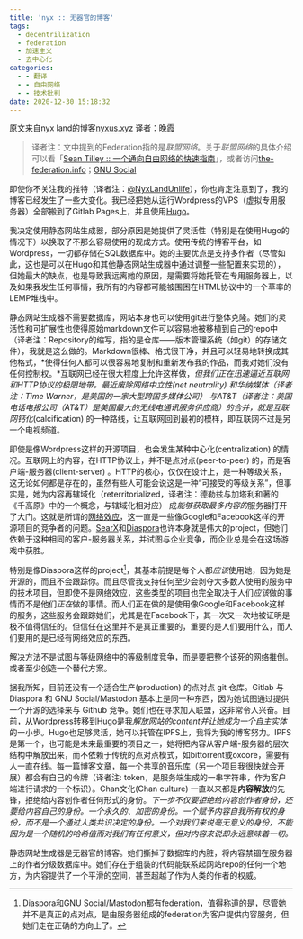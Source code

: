 ```yaml
---
title: 'nyx :: 无器官的博客'
tags:
  - decentrilization
  - federation
  - 加速主义
  - 去中心化
categories:
  - - 翻译
  - - 自由网络
  - - 技术批判
date: 2020-12-30 15:18:32
---
```


原文来自nyx land的博客[nyxus.xyz](https://nyxus.xyz/posts/blog-without-organs/) 译者：晚霞

> 译者注：文中提到的Federation指的是*联盟网络*。关于*联盟网络*的具体介绍可以看「[Sean Tilley :: 一个通向自由网络的快速指南](https://freeformsuite.wordpress.com/2020/12/03/a-quick-guide-to-the-free-network/)」，或者访问[the-federation.info](https://the-federation.info)；[GNU Social](https://zh.wikipedia.org/wiki/GNU_social)

即使你不关注我的推特（译者注：[@NyxLandUnlife](https://twitter.com/NyxLandUnlife)），你也肯定注意到了，我的博客已经发生了一些大变化。我已经把她从运行Wordpress的VPS（虚拟专用服务器）全部搬到了Gitlab Pages上，并且使用[Hugo](https://gohugo.io)。

我决定使用静态网站生成器，部分原因是她提供了灵活性（特别是在使用Hugo的情况下）以换取了不那么容易使用的现成方式。使用传统的博客平台，如Wordpress，一切都存储在SQL数据库中。她的主要优点是支持多作者（尽管如此，这也是可以在Hugo和其他静态网站生成器中通过调整一些配置来实现的），但她最大的缺点，也是导致我远离她的原因，是需要将她托管在专用服务器上，以及如果我发生任何事情，我所有的内容都可能被围困在HTML协议中的一个草率的LEMP堆栈中。

静态网站生成器不需要数据库，网站本身也可以使用git进行整体克隆。她们的灵活性和可扩展性也使得原始markdown文件可以容易地被移植到自己的repo中（译者注：Repository的缩写，指的是仓库——版本管理系统（如git）的存储文件），我就是这么做的。Markdown很棒、格式很干净，并且可以轻易地转换成其他格式，*使得任何人都可以很容易地复制和重新发布我的作品，而我对她们没有任何控制权。*互联网已经在很大程度上允许这样做，*但我们正在迅速逼近互联网和HTTP协议的极限地带。*最近废除网络中立性(net neutrality) 和华纳媒体（译者注：Time Warner，是美国的一家大型跨国多媒体公司） 与AT&T（译者注：美国电话电报公司（*AT&T*）是美国最大的无线电通讯服务供应商）的合并，就是*互联网钙化*(calcification) 的一种路线，让互联网回到最初的模样，即互联网不过是另一个电视频道。

即使是像Wordpress这样的开源项目，也会发生某种中心化(centralization) 的情况。互联网上的内容，在HTTP协议上，并不是点对点(peer-to-peer) 的，而是客户端-服务器(client-server) 。HTTP的核心，仅仅在设计上，是一种等级关系，这无论如何都是存在的，虽然有些人可能会说这是一种“可接受的等级关系”，但事实是，她为内容再辖域化（reterritorialized，译者注：德勒兹与加塔利和著的《千高原》中的一个概念，与辖域化相对应） 成*能够获取最多内容的*服务器打开了大门。这就是所谓的[网络效应](https://en.wikipedia.org/wiki/Network_effect)，这一直是一些像Google和Facebook这样的开源项目的竞争者的问题。[SearX](https://en.wikipedia.org/wiki/Searx)和[Diaspora](https://en.wikipedia.org/wiki/Diaspora)也许本身就是伟大的project，但她们依赖于这种相同的客户-服务器关系，并试图与企业竞争，而企业总是会在这场游戏中获胜。

特别是像Diaspora这样的project[^1]，其基本前提是每个人都*应该*使用她，因为她是开源的，而且不会跟踪你。而且尽管我支持任何至少会剥夺大多数人使用的服务中的技术项目，但即使不是网络效应，这些类型的项目也完全取决于人们*应该*做的事情而不是他们*正在*做的事情。而人们正在做的是使用像Google和Facebook这样的服务，这些服务会跟踪她们，尤其是在Facebook下，其一次又一次地被证明是极不值得信任的。但信任在这里并不是真正重要的，重要的是人们要用什么，而人们要用的是已经有网络效应的东西。

解决方法不是试图与等级网络中的等级制度竞争，而是要把整个该死的网络推倒。或者至少创造一个替代方案。

据我所知，目前还没有一个适合生产(production) 的点对点 git 仓库。Gitlab 与 Diaspora 和 GNU Social/Mastodon 基本上是同一种东西，因为她试图通过提供一个开源的选择来与 Github 竞争。她们也在寻求加入联盟，这非常令人兴奋。目前，从Wordpress转移到Hugo是我*解放网站的content并让她成为一个自主实体*的一小步。Hugo也足够灵活，她可以托管在IPFS上，我将为我的博客努力。IPFS是第一个，也可能是未来最重要的项目之一，她将把内容从客户端-服务器的层次结构中解放出来，而不依赖于传统的点对点模式，如bittorrent或oxcore，需要有人一直在线。每一篇博客文章，每一个共享的音乐库（另一个项目我很快就会开展）都会有自己的令牌（译者注: token，是服务端生成的一串字符串，作为客户端进行请求的一个标识）。Chan文化(Chan culture) 一直以来都是**内容解放**的先锋，拒绝给内容创作者任何形式的身份。*下一步不仅要拒绝给内容创作者身份，还要给内容自己的身份。一个永久的、加密的身份。一个赋予内容自我所有权的身份，而不是一个通过人类共识决定的身份。一个对我们来说毫无意义的身份，不能因为是一个随机的哈希值而对我们有任何意义，但对内容来说却永远意味着一切。*

静态网站生成器是无器官的博客。她们撕掉了数据库的内脏，将内容禁锢在服务器上的作者分级数据库中。她们存在于组装的代码能联系起网站repo的任何一个地方，为内容提供了一个平滑的空间，甚至超越了作为人类的作者的权威。

[^1]: Diaspora和GNU Social/Mastodon都有federation，值得称道的是，尽管她并不是真正的点对点，是由服务器组成的federation为客户提供内容服务，但她们走在正确的方向上了。